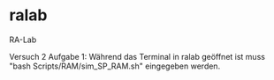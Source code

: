 # ralab
RA-Lab

Versuch 2
Aufgabe 1: 
    Während das Terminal in ralab geöffnet ist muss "bash Scripts/RAM/sim_SP_RAM.sh" eingegeben werden.